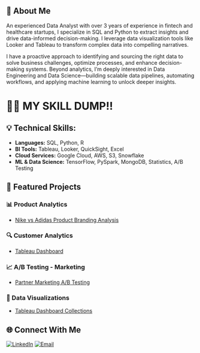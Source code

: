 ## 🚀 About Me 
An experienced Data Analyst with over 3 years of experience in fintech and healthcare startups, I specialize in SQL and Python to extract insights and drive data-informed decision-making. I leverage data visualization tools like Looker and Tableau to transform complex data into compelling narratives.

I have a proactive approach to identifying and sourcing the right data to solve business challenges, optimize processes, and enhance decision-making systems. Beyond analytics, I’m deeply interested in Data Engineering and Data Science—building scalable data pipelines, automating workflows, and applying machine learning to unlock deeper insights.

# 👨‍💻 MY SKILL DUMP!!

## 💡 Technical Skills:
- **Languages:** SQL, Python, R
- **BI Tools:** Tableau, Looker, QuickSight, Excel
- **Cloud Services:** Google Cloud, AWS, S3, Snowflake
- **ML & Data Science:** TensorFlow, PySpark, MongoDB, Statistics, A/B Testing

## 🎯 Featured Projects
### 📊 Product Analytics
- [Nike vs Adidas Product Branding Analysis](#)

### 🔍 Customer Analytics
- [Tableau Dashboard](#)

### 📈 A/B Testing - Marketing
- [Partner Marketing A/B Testing](#)

### 🎨 Data Visualizations
- [Tableau Dashboard Collections](#)

## 🌐 Connect With Me  
[![LinkedIn](https://img.shields.io/badge/LinkedIn-Connect-blue?logo=linkedin)](your-linkedin-url)
[![Email](https://img.shields.io/badge/Email-Contact-red?logo=gmail)](mailto:your-email@gmail.com)
